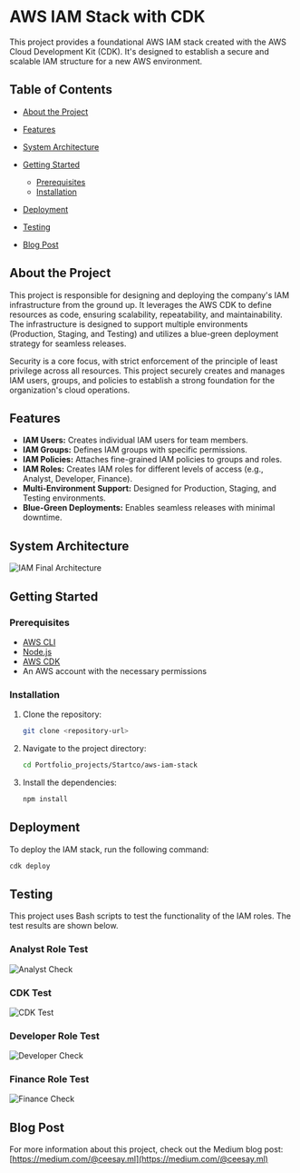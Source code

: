 # AWS IAM Stack with CDK

This project provides a foundational AWS IAM stack created with the AWS Cloud Development Kit (CDK). It's designed to establish a secure and scalable IAM structure for a new AWS environment.

## Table of Contents

- [About the Project](#about-the-project)
- [Features](#features)

- [System Architecture](#system-architecture)
- [Getting Started](#getting-started)
  - [Prerequisites](#prerequisites)
  - [Installation](#installation)
- [Deployment](#deployment)
- [Testing](#testing)
- [Blog Post](#blog-post)

## About the Project

This project is responsible for designing and deploying the company's IAM infrastructure from the ground up. It leverages the AWS CDK to define resources as code, ensuring scalability, repeatability, and maintainability. The infrastructure is designed to support multiple environments (Production, Staging, and Testing) and utilizes a blue-green deployment strategy for seamless releases.

Security is a core focus, with strict enforcement of the principle of least privilege across all resources. This project securely creates and manages IAM users, groups, and policies to establish a strong foundation for the organization's cloud operations.

## Features

- **IAM Users:** Creates individual IAM users for team members.
- **IAM Groups:** Defines IAM groups with specific permissions.
- **IAM Policies:** Attaches fine-grained IAM policies to groups and roles.
- **IAM Roles:** Creates IAM roles for different levels of access (e.g., Analyst, Developer, Finance).
- **Multi-Environment Support:** Designed for Production, Staging, and Testing environments.
- **Blue-Green Deployments:** Enables seamless releases with minimal downtime.

## System Architecture

![IAM Final Architecture](Role_test/iam-final.png)

## Getting Started

### Prerequisites

- [AWS CLI](https://aws.amazon.com/cli/)
- [Node.js](https://nodejs.org/en/download/)
- [AWS CDK](https://docs.aws.amazon.com/cdk/latest/guide/getting_started.html)
- An AWS account with the necessary permissions

### Installation

1.  Clone the repository:
    ```bash
    git clone <repository-url>
    ```
2.  Navigate to the project directory:
    ```bash
    cd Portfolio_projects/Startco/aws-iam-stack
    ```
3.  Install the dependencies:
    ```bash
    npm install
    ```

## Deployment

To deploy the IAM stack, run the following command:

```bash
cdk deploy
```

## Testing

This project uses Bash scripts to test the functionality of the IAM roles. The test results are shown below.

### Analyst Role Test

![Analyst Check](Role_test/analyst_check.png)

### CDK Test

![CDK Test](Role_test/cdk_test.png)

### Developer Role Test

![Developer Check](Role_test/Developer_check.png)

### Finance Role Test

![Finance Check](Role_test/Finance_check.png)

## Blog Post

For more information about this project, check out the Medium blog post:
[https://medium.com/@ceesay.ml](https://medium.com/@ceesay.ml)
